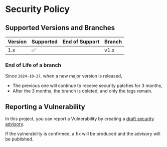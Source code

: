 # Security Policy

## Supported Versions and Branches

| Version | Supported          | End of Support | Branch |
| ------- | ------------------ | -------------- | ------ |
| 1.x     | :white_check_mark: |                | v1.x   |

### End of Life of a branch

Since `2024-10-27`, when a new major version is released,

- The previous one will continue to receive security patches for 3 months,
- After the 3 months, the branch is deleted, and only the tags remain.

## Reporting a Vulnerability

In this project, you can report a Vulnerability by creating a [draft security advisory](https://github.com/rlespinasse/drawio-exporter/security/advisories).

If the vulnerability is confirmed, a fix will be produced and the advisory will be published.
